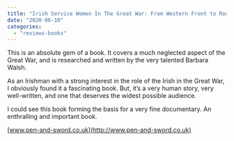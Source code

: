 ```yaml
---
title: "Irish Service Women In The Great War: From Western Front to Roaring Twenties by Barbara Walsh"
date: "2020-06-10"
categories: 
  - "reviews-books"
---
```


This is an absolute gem of a book. It covers a much neglected aspect of the Great War, and is researched and written by the very talented Barbara Walsh.

As an Irishman with a strong interest in the role of the Irish in the Great War, I obviously found it a fascinating book. But, it’s a very human story, very well-written, and one that deserves the widest possible audience.

I could see this book forming the basis for a very fine documentary. An enthralling and important book.

[www.pen-and-sword.co.uk](http://www.pen-and-sword.co.uk)

